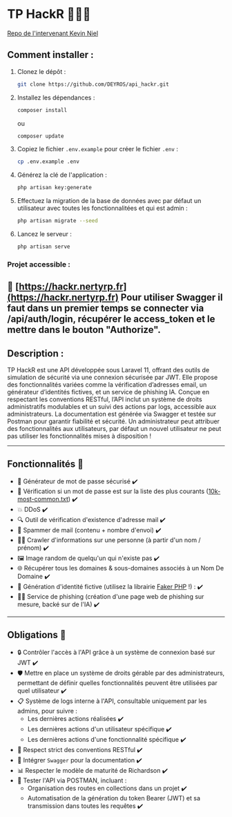 # TP HackR 👨🏻‍💻

[Repo de l'intervenant Kevin Niel](https://github.com/kevinniel/M1-MDS-2425-API)

## Comment installer :

1. Clonez le dépôt :

   ```bash
   git clone https://github.com/DEYROS/api_hackr.git
   ```

2. Installez les dépendances :

   ```bash
   composer install
   ```

   ou

   ```bash
   composer update
   ```

3. Copiez le fichier `.env.example` pour créer le fichier `.env` :

   ```bash
   cp .env.example .env
   ```

4. Générez la clé de l'application :

   ```bash
   php artisan key:generate
   ```

5. Effectuez la migration de la base de données avec par défaut un utilisateur avec toutes les fonctionnalitées et qui est admin :

   ```bash
   php artisan migrate --seed
   ```

6. Lancez le serveur :
   ```bash
   php artisan serve
   ```

### Projet accessible :

🔗 [https://hackr.nertyrp.fr](https://hackr.nertyrp.fr)
Pour utiliser Swagger il faut dans un premier temps se connecter via /api/auth/login, récupérer le access_token et le mettre dans le bouton "Authorize".
---

## Description :

TP HackR est une API développée sous Laravel 11, offrant des outils de simulation de sécurité via une connexion sécurisée par JWT. Elle propose des fonctionnalités variées comme la vérification d’adresses email, un générateur d’identités fictives, et un service de phishing IA. Conçue en respectant les conventions RESTful, l’API inclut un système de droits administratifs modulables et un suivi des actions par logs, accessible aux administrateurs. La documentation est générée via Swagger et testée sur Postman pour garantir fiabilité et sécurité. Un administrateur peut attribuer des fonctionnalités aux utilisateurs, par défaut un nouvel utilisateur ne peut pas utiliser les fonctionnalités mises à disposition !

---

## Fonctionnalités 🔧

- 🔑 Générateur de mot de passe sécurisé ✔️
- 🔐 Vérification si un mot de passe est sur la liste des plus courants ([10k-most-common.txt](https://github.com/danielmiessler/SecLists/blob/master/Passwords/Common-Credentials/10k-most-common.txt)) ✔️
- 💥 DDoS ✔️
- 🔍 Outil de vérification d'existence d'adresse mail ✔️
- 📧 Spammer de mail (contenu + nombre d'envoi) ✔️
- 🕵️‍♀️ Crawler d'informations sur une personne (à partir d'un nom / prénom) ✔️
- 🖼️ Image random de quelqu'un qui n'existe pas ✔️
- 🌐 Récupérer tous les domaines & sous-domaines associés à un Nom De Domaine ✔️
- 👤 Génération d'identité fictive (utilisez la librairie [Faker PHP](https://fakerphp.org/) !) : ✔️
- 🕵️‍♂️ Service de phishing (création d'une page web de phishing sur mesure, backé sur de l'IA) ✔️

---

## Obligations 📜

- 🔒 Contrôler l'accès à l'API grâce à un système de connexion basé sur JWT ✔️
- 🛡️ Mettre en place un système de droits gérable par des administrateurs, permettant de définir quelles fonctionnalités peuvent être utilisées par quel utilisateur ✔️
- 📋 Système de logs interne à l'API, consultable uniquement par les admins, pour suivre :
  - Les dernières actions réalisées ✔️
  - Les dernières actions d'un utilisateur spécifique ✔️
  - Les dernières actions d'une fonctionnalité spécifique ✔️
- 📏 Respect strict des conventions RESTful ✔️
- 📑 Intégrer `Swagger` pour la documentation ✔️
- 📊 Respecter le modèle de maturité de Richardson ✔️
- 🧪 Tester l'API via POSTMAN, incluant :
  - Organisation des routes en collections dans un projet ✔️
  - Automatisation de la génération du token Bearer (JWT) et sa transmission dans toutes les requêtes ✔️

